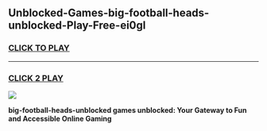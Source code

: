 
## Unblocked-Games-big-football-heads-unblocked-Play-Free-ei0gl
<h3>
<a href="https://premium76.site?title=big-football-heads-unblocked&ref=20M">CLICK TO PLAY</a></h3>
<hr>

<h3>
<a href="https://premium76.site?title=big-football-heads-unblocked&ref=20M">CLICK 2 PLAY</a>
  
</h3>

<a href="https://premium76.site?title=big-football-heads-unblocked&ref=19M"><img src="https://clearcache.store/games.png"></a>


**big-football-heads-unblocked games unblocked: Your Gateway to Fun and Accessible Online Gaming**

